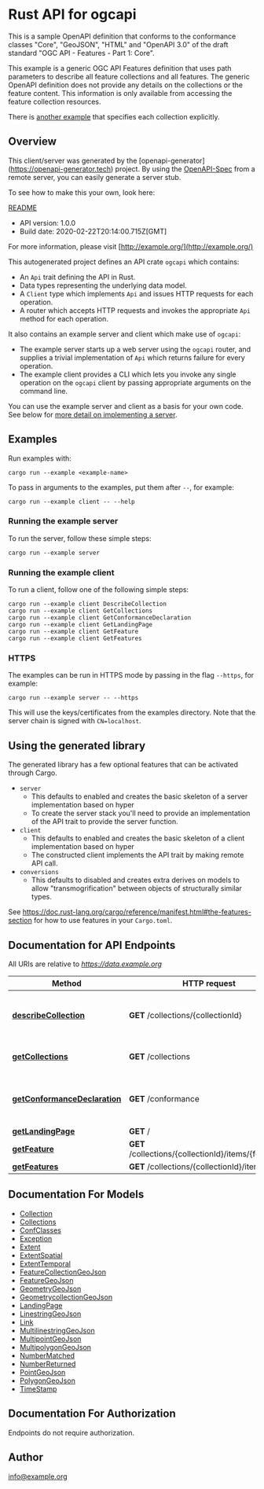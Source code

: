 # Rust API for ogcapi

This is a sample OpenAPI definition that conforms to the conformance
classes \"Core\", \"GeoJSON\", \"HTML\" and \"OpenAPI 3.0\" of the draft
standard \"OGC API - Features - Part 1: Core\".

This example is a generic OGC API Features definition that uses path
parameters to describe all feature collections and all features.
The generic OpenAPI definition does not provide any details on the
collections or the feature content. This information is only available
from accessing the feature collection resources.

There is [another example](ogcapi-features-1-example2.yaml)
that specifies each collection explicitly.

## Overview

This client/server was generated by the [openapi-generator]
(https://openapi-generator.tech) project.  By using the
[OpenAPI-Spec](https://github.com/OAI/OpenAPI-Specification) from a remote
server, you can easily generate a server stub.

To see how to make this your own, look here:

[README]((https://openapi-generator.tech))

- API version: 1.0.0
- Build date: 2020-02-22T20:14:00.715Z[GMT]

For more information, please visit [http://example.org/](http://example.org/)

This autogenerated project defines an API crate `ogcapi` which contains:
* An `Api` trait defining the API in Rust.
* Data types representing the underlying data model.
* A `Client` type which implements `Api` and issues HTTP requests for each operation.
* A router which accepts HTTP requests and invokes the appropriate `Api` method for each operation.

It also contains an example server and client which make use of `ogcapi`:

* The example server starts up a web server using the `ogcapi`
    router, and supplies a trivial implementation of `Api` which returns failure
    for every operation.
* The example client provides a CLI which lets you invoke
    any single operation on the `ogcapi` client by passing appropriate
    arguments on the command line.

You can use the example server and client as a basis for your own code.
See below for [more detail on implementing a server](#writing-a-server).

## Examples

Run examples with:

```
cargo run --example <example-name>
```

To pass in arguments to the examples, put them after `--`, for example:

```
cargo run --example client -- --help
```

### Running the example server
To run the server, follow these simple steps:

```
cargo run --example server
```

### Running the example client
To run a client, follow one of the following simple steps:

```
cargo run --example client DescribeCollection
cargo run --example client GetCollections
cargo run --example client GetConformanceDeclaration
cargo run --example client GetLandingPage
cargo run --example client GetFeature
cargo run --example client GetFeatures
```

### HTTPS
The examples can be run in HTTPS mode by passing in the flag `--https`, for example:

```
cargo run --example server -- --https
```

This will use the keys/certificates from the examples directory. Note that the
server chain is signed with `CN=localhost`.

## Using the generated library

The generated library has a few optional features that can be activated through Cargo.

* `server`
    * This defaults to enabled and creates the basic skeleton of a server implementation based on hyper
    * To create the server stack you'll need to provide an implementation of the API trait to provide the server function.
* `client`
    * This defaults to enabled and creates the basic skeleton of a client implementation based on hyper
    * The constructed client implements the API trait by making remote API call.
* `conversions`
    * This defaults to disabled and creates extra derives on models to allow "transmogrification" between objects of structurally similar types.

See https://doc.rust-lang.org/cargo/reference/manifest.html#the-features-section for how to use features in your `Cargo.toml`.

## Documentation for API Endpoints

All URIs are relative to *https://data.example.org*

Method | HTTP request | Description
------------- | ------------- | -------------
[**describeCollection**](docs/capabilities_api.md#describeCollection) | **GET** /collections/{collectionId} | describe the feature collection with id `collectionId`
[**getCollections**](docs/capabilities_api.md#getCollections) | **GET** /collections | the feature collections in the dataset
[**getConformanceDeclaration**](docs/capabilities_api.md#getConformanceDeclaration) | **GET** /conformance | information about specifications that this API conforms to
[**getLandingPage**](docs/capabilities_api.md#getLandingPage) | **GET** / | landing page
[**getFeature**](docs/data_api.md#getFeature) | **GET** /collections/{collectionId}/items/{featureId} | fetch a single feature
[**getFeatures**](docs/data_api.md#getFeatures) | **GET** /collections/{collectionId}/items | fetch features


## Documentation For Models

 - [Collection](docs/Collection.md)
 - [Collections](docs/Collections.md)
 - [ConfClasses](docs/ConfClasses.md)
 - [Exception](docs/Exception.md)
 - [Extent](docs/Extent.md)
 - [ExtentSpatial](docs/ExtentSpatial.md)
 - [ExtentTemporal](docs/ExtentTemporal.md)
 - [FeatureCollectionGeoJson](docs/FeatureCollectionGeoJson.md)
 - [FeatureGeoJson](docs/FeatureGeoJson.md)
 - [GeometryGeoJson](docs/GeometryGeoJson.md)
 - [GeometrycollectionGeoJson](docs/GeometrycollectionGeoJson.md)
 - [LandingPage](docs/LandingPage.md)
 - [LinestringGeoJson](docs/LinestringGeoJson.md)
 - [Link](docs/Link.md)
 - [MultilinestringGeoJson](docs/MultilinestringGeoJson.md)
 - [MultipointGeoJson](docs/MultipointGeoJson.md)
 - [MultipolygonGeoJson](docs/MultipolygonGeoJson.md)
 - [NumberMatched](docs/NumberMatched.md)
 - [NumberReturned](docs/NumberReturned.md)
 - [PointGeoJson](docs/PointGeoJson.md)
 - [PolygonGeoJson](docs/PolygonGeoJson.md)
 - [TimeStamp](docs/TimeStamp.md)


## Documentation For Authorization
 Endpoints do not require authorization.


## Author

info@example.org

